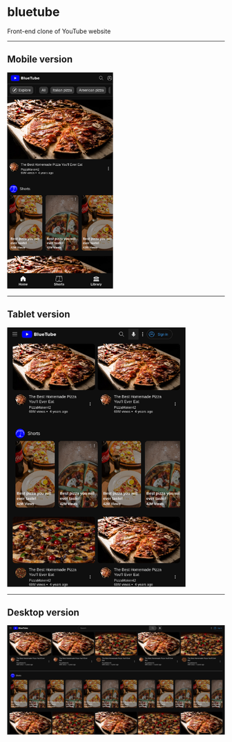 # bluetube
Front-end clone of YouTube website
<hr>

## Mobile version
<img src="/screenshots/screenshot_mobile.png" height="500">
<hr>

## Tablet version
<img src="/screenshots/screenshot_tablet.png" height="600">
<hr>

## Desktop version
<img src="/screenshots/screenshot_desktop.png" width="995">
